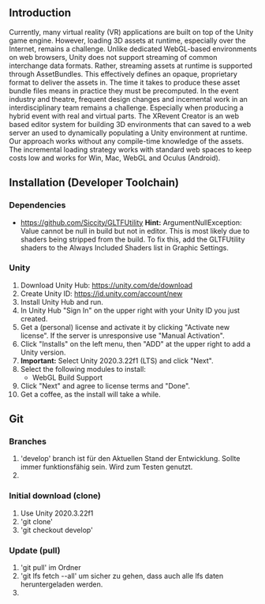 ## Introduction
Currently, many virtual reality (VR) applications are built on top of the Unity game engine. However, loading 3D assets at runtime, especially over the Internet, remains a challenge. Unlike dedicated WebGL-based environments on web browsers, Unity does not support streaming of common interchange data formats. Rather, streaming assets at runtime is supported through AssetBundles. This effectively defines an opaque, proprietary format to deliver the assets in. The time it takes to produce these asset
bundle files means in practice they must be precomputed. 
In the event industry and theatre, frequent design changes and incemental work in an interdisciplinary team remains a challenge. Especially when producing a hybrid event with real and virtual parts. The XRevent Creator is an web based editor system for building 3D environments that can saved to a web server an used to dynamically populating a Unity environment at runtime. Our approach works without any compile-time knowledge of the assets. The incremental loading strategy works with standard web spaces to keep costs low and works for Win, Mac, WebGL and Oculus (Android).

## Installation (Developer Toolchain)

### Dependencies
- https://github.com/Siccity/GLTFUtility
**Hint:** ArgumentNullException: Value cannot be null in build but not in editor. This is most likely due to shaders being stripped from the build. To fix this, add the GLTFUtility shaders to the Always Included Shaders list in Graphic Settings.





### Unity

1. Download Unity Hub: https://unity.com/de/download
2. Create Unity ID: https://id.unity.com/account/new
3. Install Unity Hub and run.
4. In Unity Hub "Sign In" on the upper right with your Unity ID you just created.
5. Get a (personal) license and activate it by clicking "Activate new license". If the server is unresponsive use "Manual Activation".
6. Click "Installs" on the left menu, then "ADD" at the upper right to add a Unity version.
7. <b>Important:</b> Select Unity 2020.3.22f1 (LTS) and click "Next".
8. Select the following modules to install:
   - WebGL Build Support
9. Click "Next" and agree to license terms and "Done".
10. Get a coffee, as the install will take a while.

## Git 

### Branches

1. 'develop' branch ist für den Aktuellen Stand der Entwicklung. Sollte immer funktionsfähig sein. Wird zum Testen genutzt.
2. 


### Initial download (clone)

1. Use Unity 2020.3.22f1
2. 'git clone'
3. 'git checkout develop'

### Update (pull)
1. 'git pull' im Ordner
2. 'git lfs fetch --all' um sicher zu gehen, dass auch alle lfs daten heruntergeladen werden.
3. 
